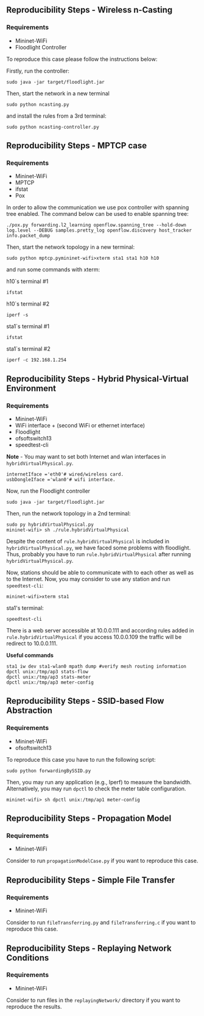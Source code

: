 ## Reproducibility Steps - Wireless n-Casting

### Requirements
- Mininet-WiFi
- Floodlight Controller


To reproduce this case please follow the instructions below:

Firstly, run the controller:

```
sudo java -jar target/floodlight.jar
```

Then, start the network in a new terminal
``` 
sudo python ncasting.py
```

and install the rules from a 3rd terminal:
```
sudo python ncasting-controller.py
```


## Reproducibility Steps - MPTCP case

### Requirements
- Mininet-WiFi
- MPTCP
- ifstat
- Pox

In order to allow the communication we use pox controller with spanning tree enabled. The command below can be used to enable spanning tree:
```
./pox.py forwarding.l2_learning openflow.spanning_tree --hold-down log.level --DEBUG samples.pretty_log openflow.discovery host_tracker info.packet_dump

```
Then, start the network topology in a new terminal:
``` 
sudo python mptcp.pymininet-wifi>xterm sta1 sta1 h10 h10
```

and run some commands with xterm:

h10`s terminal #1
``` 
ifstat
```

h10`s terminal #2
``` 
iperf -s
```

sta1`s terminal #1
``` 
ifstat
```

sta1`s terminal #2
``` 
iperf -c 192.168.1.254
```

## Reproducibility Steps - Hybrid Physical-Virtual Environment

### Requirements
- Mininet-WiFi
- WiFi interface + (second WiFi or ethernet interface)
- Floodlight
- ofsoftswitch13
- speedtest-cli

**Note** - You may want to set both Internet and wlan interfaces in `hybridVirtualPhysical.py`.

```
internetIface ='eth0'# wired/wireless card.
usbDongleIface ='wlan0'# wifi interface.
```

Now, run the Floodlight controller

```
sudo java -jar target/floodlight.jar
```

Then, run the network topology in a 2nd terminal:

```
sudo py hybridVirtualPhysical.py
mininet-wifi> sh ./rule.hybridVirtualPhysical
```

Despite the content of `rule.hybridVirtualPhysical` is included in `hybridVirtualPhysical.py`, we have faced some problems with floodlight. Thus, probably you have to run `rule.hybridVirtualPhysical` after running `hybridVirtualPhysical.py`.


Now, stations should be able to communicate with to each other as well as to the Internet. Now, you may consider to use any station and run `speedtest-cli`:

```
mininet-wifi>xterm sta1
```

sta1's terminal: 
```
speedtest-cli
```

There is a web server accessible at 10.0.0.111 and according rules added in `rule.hybridVirtualPhysical` if you access 10.0.0.109 the traffic will be redirect to 10.0.0.111.


**Useful commands**
```
sta1 iw dev sta1-wlan0 mpath dump #verify mesh routing information
dpctl unix:/tmp/ap3 stats-flow
dpctl unix:/tmp/ap3 stats-meter
dpctl unix:/tmp/ap3 meter-config
```


## Reproducibility Steps - SSID-based Flow Abstraction

### Requirements
- Mininet-WiFi
- ofsoftswitch13

To reproduce this case you have to run the following script:

```
sudo python forwardingBySSID.py
```

Then, you may run any application (e.g., Iperf) to measure the bandwidth. Alternatively, you may run `dpctl` to check the meter table configuration.


```
mininet-wifi> sh dpctl unix:/tmp/ap1 meter-config
```


## Reproducibility Steps - Propagation Model

### Requirements
- Mininet-WiFi

Consider to run `propagationModelCase.py` if you want to reproduce this case.


## Reproducibility Steps - Simple File Transfer

### Requirements
- Mininet-WiFi

Consider to run `fileTransferring.py` and `fileTransferring.c` if you want to reproduce this case.



## Reproducibility Steps - Replaying Network Conditions

### Requirements
- Mininet-WiFi

Consider to run files in the `replayingNetwork/` directory if you want to reproduce the results.